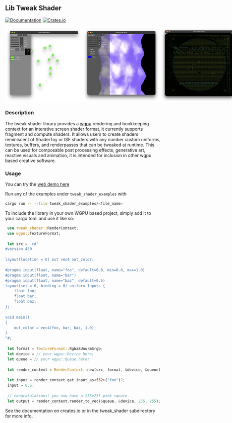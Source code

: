 
## Lib Tweak Shader

[![Documentation](https://docs.rs/tweak_shader/badge.svg)](https://docs.rs/tweak_shader)
[![Crates.io](https://img.shields.io/crates/v/tweak_shader.svg)](https://crates.io/crates/tweak_shader)

 <div style="display: flex; flex-direction: row; justify-content: space-between;">
  <img width=250; src="media/sc1.png" alt="screenshot of use" style="flex: 1; max-width: 100%; height: auto;">
  <img width=250; src="media/sc2.png" alt="screenshot of use" style="flex: 1; max-width: 100%; height: auto;">
  <img width=250; src="media/sc3.png" alt="screenshot of use" style="flex: 1; max-width: 100%; height: auto;">
</div>

### Description

The tweak shader library provides a [wgpu](https://github.com/gfx-rs/wgpu) rendering and bookkeeping context for an interative screen shader format, it currently supports fragment and compute shaders.
It allows users to create shaders reminiscent of ShaderToy or ISF shaders with any number custom uniforms, textures, buffers, and renderpasses that can be tweaked at runtime. This can be used for 
composable post processing effects, generative art, reactive visuals and animation, it is intended for inclusion in other wgpu based creative software.


### Usage

You can try the [web demo here](https://mobile-bungalow.github.io/tweak_shader_web/)

Run any of the examples under `tweak_shader_examples` with

```bash
cargo run -- --file tweak_shader_examples/<file_name>
```

To include the library in your own WGPU based project, simply add it to your cargo.toml and use it like so:

```Rust 
 use tweak_shader::RenderContext;
 use wgpu::TextureFormat;

 let src =  r#"
#version 450

layout(location = 0) out vec4 out_color;

#pragma input(float, name="foo", default=0.0, min=0.0, max=1.0)
#pragma input(float, name="bar")
#pragma input(float, name="baz", default=0.5)
layout(set = 0, binding = 0) uniform Inputs {
    float foo;
    float bar;
    float baz;
};

void main()
{
    out_color = vec4(foo, bar, baz, 1.0);
}
"#;

 let format = TextureFormat::Rgba8UnormSrgb;
 let device = // your wgpu::Device here;
 let queue = // your wgpu::Queue here;

 let render_context = RenderContext::new(src, format, &device, &queue).unwrap();

 let input = render_context.get_input_as<f32>("foo")?;
 input = 0.5;

 // congratulations! you now have a 255x255 pink square.
 let output = render_context.render_to_vec(&queue, &device, 255, 255);

```

See the documentation on creates.io or in the tweak_shader subdirectory for more info.
